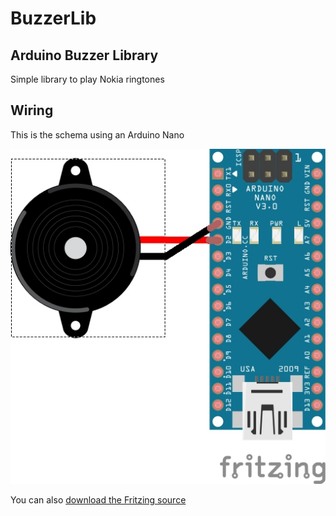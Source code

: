 # BuzzerLib
## Arduino Buzzer Library

Simple library to play Nokia ringtones

## Wiring

This is the schema using an Arduino Nano

![](Schematics/Buzzer_bb.jpg)

You can also [download the Fritzing source](Schematics/Buzzer.fzz)
